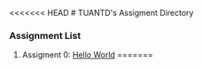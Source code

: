 <<<<<<< HEAD
﻿# TUANTD's Assigment Directory

### Assignment List

1. Assigment 0: [Hello World](https://github.com/FASTTRACKSE/FFSE1704_LP3/blob/master/Assignments/TUANTD/hello.php)
=======
